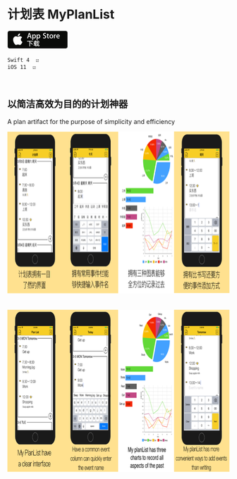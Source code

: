 

# 计划表   MyPlanList 


[![appStore](https://github.com/FinchFeng/MyPlanList/blob/master/Download_on_the_App_Store_Badge_CN_135x40.png)](https://itunes.apple.com/cn/app/计划单/id1341198801?mt=8)

    Swift 4  ☑️
    iOS 11  ☑️
   


以简洁高效为目的的计划神器 
----
A plan artifact for the purpose of simplicity and efficiency

<img src=https://github.com/FinchFeng/MyPlanList/blob/master/Group%205.png width="830" height="368" alt="图片加载失败时，显示这段字"/>
<br>
<br>
<br>
<img src=https://github.com/FinchFeng/MyPlanList/blob/master/Group%207.png width="830" height="368" alt="图片加载失败时，显示这段字"/>
